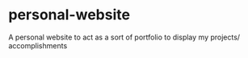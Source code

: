 # personal-website
A personal website to act as a sort of portfolio to display my projects/ accomplishments
